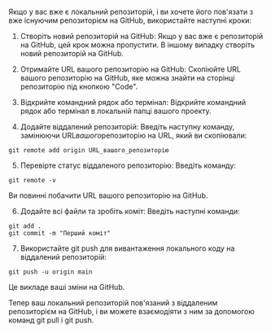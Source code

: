Якщо у вас вже є локальний репозиторій, і ви хочете його пов'язати з вже
існуючим репозиторієм на GitHub, використайте наступні кроки:

1. Створіть новий репозиторій на GitHub: Якщо у вас вже є репозиторій на GitHub,
   цей крок можна пропустити. В іншому випадку створіть новий репозиторій на
   GitHub.

2. Отримайте URL вашого репозиторію на GitHub: Скопіюйте URL вашого репозиторію
   на GitHub, яке можна знайти на сторінці репозиторію під кнопкою "Code".

3. Відкрийте командний рядок або термінал: Відкрийте командний рядок або
   термінал в локальній папці вашого проекту.

4. Додайте віддалений репозиторій: Введіть наступну команду, замінюючи
   URL*вашого*репозиторію на URL, який ви скопіювали:

```
git remote add origin URL_вашого_репозиторію
```

5. Перевірте статус віддаленого репозиторію: Введіть команду:

```
git remote -v
```

Ви повинні побачити URL вашого репозиторію на GitHub.

6. Додайте всі файли та зробіть коміт: Введіть наступні команди:

```
git add .
git commit -m "Перший коміт"
```

7. Використайте git push для вивантаження локального коду на віддалений
   репозиторій:

```
git push -u origin main
```

Це викладе ваші зміни на GitHub.

Тепер ваш локальний репозиторій пов'язаний з віддаленим репозиторієм на GitHub,
і ви можете взаємодіяти з ним за допомогою команд git pull і git push.
